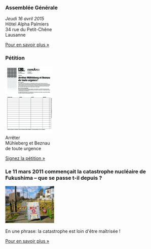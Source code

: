### Assemblée Générale

_Jeudi 16 avril 2015_  
Hôtel Alpha Palmiers  
34 rue du Petit-Chêne  
Lausanne

[Pour en savoir plus »](actualite/nouvelles/20150402-assemblee-generale)

### Pétition

![Pétition »](petition-muehleberg-beznau.png)  
Arrêter  
Mühleberg et Beznau  
de toute urgence

[Signez la pétition »](content/download/news/petition-muehleberg-beznau.pdf)

### Le 11 mars 2011 commençait la catastrophe nucléaire de Fukushima – que se passe t-il depuis ?

![Fukushima trois ans après](fukushima.jpg)

En une phrase: la catastrophe est loin d'être maîtrisée !

[Pour en savoir plus »](actualite/nouvelles/20150304-11-mars-2011-fukushima)
